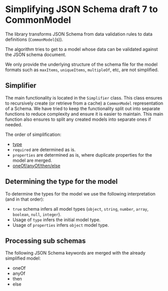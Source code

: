 # Simplifying JSON Schema draft 7 to CommonModel

The library transforms JSON Schema from data validation rules to data definitions (`CommonModel`(s)). 

The algorithm tries to get to a model whose data can be validated against the JSON schema document. 

We only provide the underlying structure of the schema file for the model formats such as `maxItems`, `uniqueItems`, `multipleOf`, etc, are not simplified.

## Simplifier
The main functionality is located in the `Simplifier` class. This class ensures to recursively create (or retrieve from a cache) a `CommonModel` representation of a Schema. We have tried to keep the functionality split out into separate functions to reduce complexity and ensure it is easier to maintain. This main function also ensures to split any created models into separate ones if needed.

The order of simplification:
- [type](#determining-the-type-for-the-model)
- `required` are determined as is.
- `properties` are determined as is, where duplicate properties for the model are merged.
- [oneOf/anyOf/then/else](#Processing-sub-schemas)

## Determining the type for the model
To determine the types for the model we use the following interpretation (and in that order):
- `true` schema infers all model types (`object`, `string`, `number`, `array`, `boolean`, `null`, `integer`).
- Usage of `type` infers the initial model type.
- Usage of `properties` infers `object` model type.

## Processing sub schemas
The following JSON Schema keywords are merged with the already simplified model:
- oneOf
- anyOf
- then
- else
